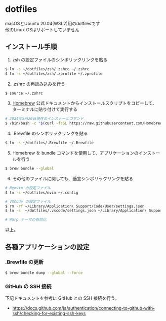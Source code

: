 # dotfiles
macOSとUbuntu 20.04(WSL2)用のdotfilesです<br>
他のLinux OSはサポートしていません<br>

## インストール手順
<!-- ここにインストール手順を記載する -->
1. zsh の設定ファイルのシンボリックリンクを貼る
```bash
$ ln -s ~/dotfiles/zsh/.zshrc ~/.zshrc
$ ln -s ~/dotfiles/zsh/.zprofile ~/.zprofile
```

2. .zshrc の再読み込みを行う
```bash
$ source ~/.zshrc
```

3. [Homebrew](https://brew.sh/ja/) 公式ドキュメントからインストールスクリプトをコピーして、ターミナルに貼り付けて実行する
```bash
# 2024年5月20日現在のインストールコマンド
$ /bin/bash -c "$(curl -fsSL https://raw.githubusercontent.com/Homebrew/install/HEAD/install.sh)"
```

4. .Brewfile のシンボリックリンクを貼る
```bash
$ ln -s ~/dotfiles/.Brewfile ~/.Brewfile
```

5. Homebrew を bundle コマンドを使用して、アプリケーションのインストールを行う
```bash
$ brew bundle --global
```

6. その他のファイルに関しても、適宜シンボリックリンクを貼る
```bash
# Neovim の設定ファイル
$ ln -s ~/dotfiles/nvim ~/.config

# VSCode の設定ファイル
$ rm -rf ~/Library/Application\ Support/Code/User/settings.json
$ ln -s  ~/dotfiles/.vscode/settings.json ~/Library/Application\ Support/Code/User/settings.json

# Warp テーマの有効化
```

以上。

<!--
## 各種アプリケーションの設定
### macOS
### ターミナル
### Warp -->

## 各種アプリケーションの設定

### .Brewfile の更新
```bash
$ brew bundle dump --global --force
```

### GitHub の SSH 接続
下記ドキュメントを参考に GitHub との SSH 接続を行う。
- https://docs.github.com/ja/authentication/connecting-to-github-with-ssh/checking-for-existing-ssh-keys
